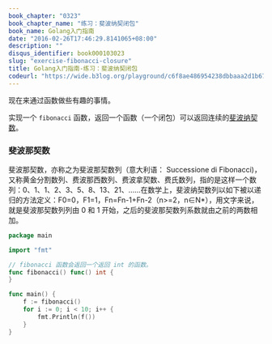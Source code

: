 ```yaml
---
book_chapter: "0323"
book_chapter_name: "练习：斐波纳契闭包"
book_name: Golang入门指南
date: "2016-02-26T17:46:29.8141065+08:00"
description: ""
disqus_identifier: book000103023
slug: "exercise-fibonacci-closure"
title: Golang入门指南-练习：斐波纳契闭包
codeurl: "https://wide.b3log.org/playground/c6f8ae486954238dbbaaa2d1b67bb6b5.go"
---
```

现在来通过函数做些有趣的事情。

实现一个 `fibonacci` 函数，返回一个函数（一个闭包）可以返回连续的[斐波纳契数](http://baike.baidu.com/link?url=PZ5EENdhu5AkY9FBG7U3JdR-b8gxFLRpgDT14lpkXfb2DxYUv9thixmvg6TxJrRXlhT30vp8Uo9gXG84ji3Jpq)。

### 斐波那契数
斐波那契数，亦称之为斐波那契数列（意大利语： Successione di Fibonacci)，又称黄金分割数列、费波那西数列、费波拿契数、费氏数列，指的是这样一个数列：0、1、1、2、3、5、8、13、21、……在数学上，斐波纳契数列以如下被以递归的方法定义：F0=0，F1=1，Fn=Fn-1+Fn-2（n>=2，n∈N*），用文字来说，就是斐波那契数列列由 0 和 1 开始，之后的斐波那契数列系数就由之前的两数相加。

```Go
package main

import "fmt"

// fibonacci 函数会返回一个返回 int 的函数。
func fibonacci() func() int {
}

func main() {
	f := fibonacci()
	for i := 0; i < 10; i++ {
		fmt.Println(f())
	}
}

```

